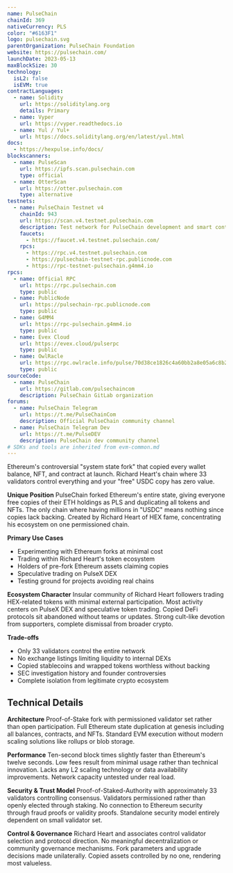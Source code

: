 ```yaml
---
name: PulseChain
chainId: 369
nativeCurrency: PLS
color: "#6163F1"
logo: pulsechain.svg
parentOrganization: PulseChain Foundation
website: https://pulsechain.com/
launchDate: 2023-05-13
maxBlockSize: 30
technology:
  isL2: false
  isEVM: true
contractLanguages:
  - name: Solidity
    url: https://soliditylang.org
    details: Primary
  - name: Vyper
    url: https://vyper.readthedocs.io
  - name: Yul / Yul+
    url: https://docs.soliditylang.org/en/latest/yul.html
docs:
  - https://hexpulse.info/docs/
blockscanners:
  - name: PulseScan
    url: https://ipfs.scan.pulsechain.com
    type: official
  - name: OtterScan
    url: https://otter.pulsechain.com
    type: alternative
testnets:
  - name: PulseChain Testnet v4
    chainId: 943
    url: https://scan.v4.testnet.pulsechain.com
    description: Test network for PulseChain development and smart contract testing
    faucets:
      - https://faucet.v4.testnet.pulsechain.com/
    rpcs:
      - https://rpc.v4.testnet.pulsechain.com
      - https://pulsechain-testnet-rpc.publicnode.com
      - https://rpc-testnet-pulsechain.g4mm4.io
rpcs:
  - name: Official RPC
    url: https://rpc.pulsechain.com
    type: public
  - name: PublicNode
    url: https://pulsechain-rpc.publicnode.com
    type: public
  - name: G4MM4
    url: https://rpc-pulsechain.g4mm4.io
    type: public
  - name: Evex Cloud
    url: https://evex.cloud/pulserpc
    type: public
  - name: OwlRacle
    url: https://rpc.owlracle.info/pulse/70d38ce1826c4a60bb2a8e05a6c8b20f
    type: public
sourceCode:
  - name: PulseChain
    url: https://gitlab.com/pulsechaincom
    description: PulseChain GitLab organization
forums:
  - name: PulseChain Telegram
    url: https://t.me/PulseChainCom
    description: Official PulseChain community channel
  - name: PulseChain Telegram Dev
    url: https://t.me/PulseDEV
    description: PulseChain dev community channel
# SDKs and tools are inherited from evm-common.md
---
```


Ethereum's controversial "system state fork" that copied every wallet balance, NFT, and contract at launch. Richard Heart's chain where 33 validators control everything and your "free" USDC copy has zero value.

**Unique Position**
PulseChain forked Ethereum's entire state, giving everyone free copies of their ETH holdings as PLS and duplicating all tokens and NFTs. The only chain where having millions in "USDC" means nothing since copies lack backing. Created by Richard Heart of HEX fame, concentrating his ecosystem on one permissioned chain.

**Primary Use Cases**

- Experimenting with Ethereum forks at minimal cost
- Trading within Richard Heart's token ecosystem
- Holders of pre-fork Ethereum assets claiming copies
- Speculative trading on PulseX DEX
- Testing ground for projects avoiding real chains

**Ecosystem Character**
Insular community of Richard Heart followers trading HEX-related tokens with minimal external participation. Most activity centers on PulseX DEX and speculative token trading. Copied DeFi protocols sit abandoned without teams or updates. Strong cult-like devotion from supporters, complete dismissal from broader crypto.

**Trade-offs**

- Only 33 validators control the entire network
- No exchange listings limiting liquidity to internal DEXs
- Copied stablecoins and wrapped tokens worthless without backing
- SEC investigation history and founder controversies
- Complete isolation from legitimate crypto ecosystem

## Technical Details

**Architecture**
Proof-of-Stake fork with permissioned validator set rather than open participation. Full Ethereum state duplication at genesis including all balances, contracts, and NFTs. Standard EVM execution without modern scaling solutions like rollups or blob storage.

**Performance**
Ten-second block times slightly faster than Ethereum's twelve seconds. Low fees result from minimal usage rather than technical innovation. Lacks any L2 scaling technology or data availability improvements. Network capacity untested under real load.

**Security & Trust Model**
Proof-of-Staked-Authority with approximately 33 validators controlling consensus. Validators permissioned rather than openly elected through staking. No connection to Ethereum security through fraud proofs or validity proofs. Standalone security model entirely dependent on small validator set.

**Control & Governance**
Richard Heart and associates control validator selection and protocol direction. No meaningful decentralization or community governance mechanisms. Fork parameters and upgrade decisions made unilaterally. Copied assets controlled by no one, rendering most valueless.
